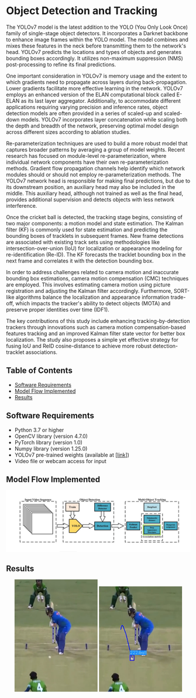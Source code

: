 # Object Detection and Tracking 
  The YOLOv7 model is the latest addition to the YOLO (You Only Look Once) family of single-stage object detectors. It incorporates a Darknet backbone to enhance image frames within the YOLO model. The model combines and mixes these features in the neck before transmitting them to the network's head. YOLOv7 predicts the locations and types of objects and generates bounding boxes accordingly. It utilizes non-maximum suppression (NMS) post-processing to refine its final predictions.

One important consideration in YOLOv7 is memory usage and the extent to which gradients need to propagate across layers during back-propagation. Lower gradients facilitate more effective learning in the network. YOLOv7 employs an enhanced version of the ELAN computational block called E-ELAN as its last layer aggregator. Additionally, to accommodate different applications requiring varying precision and inference rates, object detection models are often provided in a series of scaled-up and scaled-down models. YOLOv7 incorporates layer concatenation while scaling both the depth and breadth of the network, preserving optimal model design across different sizes according to ablation studies.

Re-parameterization techniques are used to build a more robust model that captures broader patterns by averaging a group of model weights. Recent research has focused on module-level re-parameterization, where individual network components have their own re-parameterization methods. Gradient flow propagation channels help identify which network modules should or should not employ re-parameterization methods. The YOLOv7 network head is responsible for making final predictions, but due to its downstream position, an auxiliary head may also be included in the middle. This auxiliary head, although not trained as well as the final head, provides additional supervision and detects objects with less network interference.

Once the cricket ball is detected, the tracking stage begins, consisting of two major components: a motion model and state estimation. The Kalman filter (KF) is commonly used for state estimation and predicting the bounding boxes of tracklets in subsequent frames. New frame detections are associated with existing track sets using methodologies like intersection-over-union (IoU) for localization or appearance modeling for re-identification (Re-ID). The KF forecasts the tracklet bounding box in the next frame and correlates it with the detection bounding box.

In order to address challenges related to camera motion and inaccurate bounding box estimations, camera motion compensation (CMC) techniques are employed. This involves estimating camera motion using picture registration and adjusting the Kalman filter accordingly. Furthermore, SORT-like algorithms balance the localization and appearance information trade-off, which impacts the tracker's ability to detect objects (MOTA) and preserve proper identities over time (IDF1).

The key contributions of this study include enhancing tracking-by-detection trackers through innovations such as camera motion compensation-based features tracking and an improved Kalman filter state vector for better box localization. The study also proposes a simple yet effective strategy for fusing IoU and ReID cosine-distance to achieve more robust detection-tracklet associations.



## Table of Contents
- [Software Requirements](#software-requirements)
- [Model Flow Implemented](#Model-Flow-Implemented) 
- [Results](#Results)
## Software Requirements
- Python 3.7 or higher
- OpenCV library (version 4.7.0)
- PyTorch library (version 1.0)
- Numpy library (version 1.25.0)
- YOLOv7 pre-trained weights (available at [[link](https://github.com/WongKinYiu/yolov7)])
- Video file or webcam access for input

## Model Flow Implemented
![Detection and Tracking of Object](Images/alternative.png)

## Results

<p align="center">
  <img src="Images/experiment2input.png" alt="Image 1" width="45%"/>
  <img src="Images/experiment2output.png" alt="Image 2" width="45%"/>
</p>



